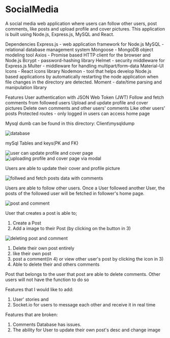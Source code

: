 # SocialMedia

A social media web application where users can follow other users, post comments, like posts and upload profile and cover pictures. This application is built using Node.js, Express.js, MySQL and React.

Dependencies
Express.js - web application framework for Node.js
MySQL - relational database management system
Mongoose - MongoDB object modeling tool
Axios - Promise based HTTP client for the browser and Node.js
Bcrypt - password-hashing library
Helmet - security middleware for Express.js
Multer - middleware for handling multipart/form-data
Material-UI Icons - React icons library
Nodemon - tool that helps develop Node.js based applications by automatically restarting the node application when file changes in the directory are detected.
Moment - date/time parsing and manipulation library

Features
User authentication with JSON Web Token (JWT)
Follow and fetch comments from followed users
Upload and update profile and cover pictures
Delete own comments and other users' comments
Like other users' posts
Protected routes - only logged in users can access home page

Mysql dumb can be found in this directory:
Client\mysqldump


![database](https://user-images.githubusercontent.com/115027854/224471893-5807364a-c7c8-4137-9614-075de2fb6112.png)


mySql Tables and keys(PK and FK)


![user can update profile and cover page](https://user-images.githubusercontent.com/115027854/224472766-7827a2da-699a-4cd4-a8cf-ea59ac0ece50.png)
![uploading profile and cover page via modal](https://user-images.githubusercontent.com/115027854/224473140-a2ad3176-548e-463b-9c78-a384b8b89b1f.png)


Users are able to update their cover and profile picture


![follwed and fetch posts data with comments](https://user-images.githubusercontent.com/115027854/224472786-f82438ff-f236-4bed-b87d-44cf787a2cd6.png)


Users are able to follow other users.
Once a User followed another User, the posts of the followed user will be fetched in follower's home page.


![post and comment](https://user-images.githubusercontent.com/115027854/224472828-072443bb-d346-4074-89d9-11af31ebc0af.png)


User that creates a post is able to;
1) Create a Post
2) Add a image to their Post (by clicking on the button in 3)


![deleting post and comment](https://user-images.githubusercontent.com/115027854/224472865-6d2cb161-5b2c-42d1-8ee7-8ec6bcc21333.png)


1) Delete their own post entirely
2) like their own post
3) post a comment(in 4) or view other user's post by clicking the icon in 3)
4) Able to delete their and others comments

Post that belongs to the user that post are able to delete comments. Other users will not have the function to do so


Features that I would like to add:

1) User' stories and
2) Socket.io for users to message each other and receive it in real time

Features that are broken:

1) Comments Database has issues.
2) The ability for User to update their own post's desc and change image
